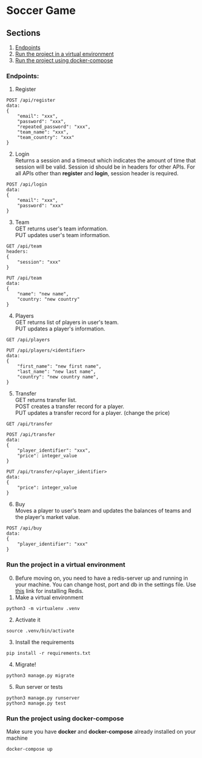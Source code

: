 # Soccer Game

## Sections
1. [Endpoints](#endpoints)
2. [Run the project in a virtual environment](#run-the-project-in-a-virtual-environment) 
3. [Run the project using docker-compose](#run-the-project-using-docker-compose) 

### Endpoints:
1. Register  
```
POST /api/register
data:
{
    "email": "xxx",
    "password": "xxx",
    "repeated_password": "xxx",
    "team_name": "xxx",
    "team_country": "xxx"
}
```
2. Login  
Returns a session and a timeout which indicates the amount of time that session will be valid. Session id should be in headers for other APIs. For all APIs other than **register** and **login**, session header is required.
```
POST /api/login
data:
{
    "email": "xxx",
    "password": "xxx"
}
```
3. Team   
GET returns user's team information.  
PUT updates user's team information.
```
GET /api/team
headers:
{
    "session": "xxx"
}

PUT /api/team
data: 
{
    "name": "new name",
    "country: "new country"
}
```
4. Players  
GET returns list of players in user's team.  
PUT updates a player's information.
```
GET /api/players

PUT /api/players/<identifier>
data:
{
    "first_name": "new first name",
    "last_name": "new last name",
    "country": "new country name",
}
```
5. Transfer  
GET returns transfer list.  
POST creates a transfer record for a player.  
PUT updates a transfer record for a player. (change the price)
```
GET /api/transfer

POST /api/transfer
data: 
{
    "player_identifier": "xxx",
    "price": integer_value
}

PUT /api/transfer/<player_identifier>
data: 
{
    "price": integer_value
}
```
6. Buy  
Moves a player to user's team and updates the balances of teams and the player's market value.
```
POST /api/buy
data: 
{
    "player_identifier": "xxx"
}
```

### Run the project in a virtual environment
0. Befure moving on, you need to have a redis-server up and running in your machine. You can change host, port and db in the settings file. Use [this](https://redis.io/topics/quickstart) link for installing Redis.
1. Make a virtual environment
```shell
python3 -m virtualenv .venv
```
2. Activate it
```shell
source .venv/bin/activate
```
3. Install the requirements
```shell
pip install -r requirements.txt
```
4. Migrate!
```shell
python3 manage.py migrate
```
5. Run server or tests
```shell
python3 manage.py runserver
python3 manage.py test
```

### Run the project using docker-compose
Make sure you have **docker** and **docker-compose** already installed on your machine
```shell
docker-compose up
```
